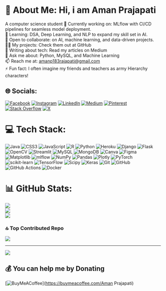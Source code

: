 # 💫 About Me: Hi, i am Aman Prajapati 
A computer science student
🔭 Currently working on: MLflow with CI/CD pipelines for seamless model deployment.<br>🌱 Learning: DSA, Deep Learning, and NLP to expand my skill set in AI.<br>👯 Open to collaborate: on AI, machine learning, and data-driven projects.<br>👨‍💻 My projects: Check them out at GitHub<br>📝 Writing about tech: Read my articles on Medium<br>💬 Ask me about: Python, MySQL, and Machine Learning<br>📫 Reach me at: amanp183rajapati@gmail.com<br>⚡ Fun fact: I often imagine my friends and teachers as army Hierarchy  characters!


## 🌐 Socials:
[![Facebook](https://img.shields.io/badge/Facebook-%231877F2.svg?logo=Facebook&logoColor=white)](https://facebook.com/Amanprajapati) [![Instagram](https://img.shields.io/badge/Instagram-%23E4405F.svg?logo=Instagram&logoColor=white)](https://instagram.com/aman_at_3am) [![LinkedIn](https://img.shields.io/badge/LinkedIn-%230077B5.svg?logo=linkedin&logoColor=white)](https://linkedin.com/in/amanprajapati) [![Medium](https://img.shields.io/badge/Medium-12100E?logo=medium&logoColor=white)](https://medium.com/@Amanprajapati) [![Pinterest](https://img.shields.io/badge/Pinterest-%23E60023.svg?logo=Pinterest&logoColor=white)](https://pinterest.com/amankumhar2025) [![Stack Overflow](https://img.shields.io/badge/-Stackoverflow-FE7A16?logo=stack-overflow&logoColor=white)](https://stackoverflow.com/users/22706642) [![X](https://img.shields.io/badge/X-black.svg?logo=X&logoColor=white)](https://x.com/Aman_at3am) 

# 💻 Tech Stack:
![Java](https://img.shields.io/badge/java-%23ED8B00.svg?style=plastic&logo=openjdk&logoColor=white) ![CSS3](https://img.shields.io/badge/css3-%231572B6.svg?style=plastic&logo=css3&logoColor=white) ![JavaScript](https://img.shields.io/badge/javascript-%23323330.svg?style=plastic&logo=javascript&logoColor=%23F7DF1E) ![R](https://img.shields.io/badge/r-%23276DC3.svg?style=plastic&logo=r&logoColor=white) ![Python](https://img.shields.io/badge/python-3670A0?style=plastic&logo=python&logoColor=ffdd54) ![Heroku](https://img.shields.io/badge/heroku-%23430098.svg?style=plastic&logo=heroku&logoColor=white) ![Django](https://img.shields.io/badge/django-%23092E20.svg?style=plastic&logo=django&logoColor=white) ![Flask](https://img.shields.io/badge/flask-%23000.svg?style=plastic&logo=flask&logoColor=white) ![OpenCV](https://img.shields.io/badge/opencv-%23white.svg?style=plastic&logo=opencv&logoColor=white) ![Streamlit](https://img.shields.io/badge/Streamlit-%23FE4B4B.svg?style=plastic&logo=streamlit&logoColor=white) ![MySQL](https://img.shields.io/badge/mysql-4479A1.svg?style=plastic&logo=mysql&logoColor=white) ![MongoDB](https://img.shields.io/badge/MongoDB-%234ea94b.svg?style=plastic&logo=mongodb&logoColor=white) ![Canva](https://img.shields.io/badge/Canva-%2300C4CC.svg?style=plastic&logo=Canva&logoColor=white) ![Figma](https://img.shields.io/badge/figma-%23F24E1E.svg?style=plastic&logo=figma&logoColor=white) ![Matplotlib](https://img.shields.io/badge/Matplotlib-%23ffffff.svg?style=plastic&logo=Matplotlib&logoColor=black) ![mlflow](https://img.shields.io/badge/mlflow-%23d9ead3.svg?style=plastic&logo=numpy&logoColor=blue) ![NumPy](https://img.shields.io/badge/numpy-%23013243.svg?style=plastic&logo=numpy&logoColor=white) ![Pandas](https://img.shields.io/badge/pandas-%23150458.svg?style=plastic&logo=pandas&logoColor=white) ![Plotly](https://img.shields.io/badge/Plotly-%233F4F75.svg?style=plastic&logo=plotly&logoColor=white) ![PyTorch](https://img.shields.io/badge/PyTorch-%23EE4C2C.svg?style=plastic&logo=PyTorch&logoColor=white) ![scikit-learn](https://img.shields.io/badge/scikit--learn-%23F7931E.svg?style=plastic&logo=scikit-learn&logoColor=white) ![TensorFlow](https://img.shields.io/badge/TensorFlow-%23FF6F00.svg?style=plastic&logo=TensorFlow&logoColor=white) ![Scipy](https://img.shields.io/badge/SciPy-%230C55A5.svg?style=plastic&logo=scipy&logoColor=%white) ![Keras](https://img.shields.io/badge/Keras-%23D00000.svg?style=plastic&logo=Keras&logoColor=white) ![Git](https://img.shields.io/badge/git-%23F05033.svg?style=plastic&logo=git&logoColor=white) ![GitHub](https://img.shields.io/badge/github-%23121011.svg?style=plastic&logo=github&logoColor=white) ![GitHub Actions](https://img.shields.io/badge/github%20actions-%232671E5.svg?style=plastic&logo=githubactions&logoColor=white) ![Docker](https://img.shields.io/badge/docker-%230db7ed.svg?style=plastic&logo=docker&logoColor=white)
# 📊 GitHub Stats:
![](https://github-readme-stats.vercel.app/api?username=amanprajapati2337&theme=transparent&hide_border=false&include_all_commits=true&count_private=true)<br/>
![](https://github-readme-streak-stats.herokuapp.com/?user=amanprajapati2337&theme=transparent&hide_border=false)<br/>
![](https://github-readme-stats.vercel.app/api/top-langs/?username=amanprajapati2337&theme=transparent&hide_border=false&include_all_commits=true&count_private=true&layout=compact)

### 🔝 Top Contributed Repo
![](https://github-contributor-stats.vercel.app/api?username=amanprajapati2337&limit=5&theme=dark&combine_all_yearly_contributions=true)

---
[![](https://visitcount.itsvg.in/api?id=amanprajapati2337&icon=1&color=0)](https://visitcount.itsvg.in)

  ## 💰 You can help me by Donating
  [![BuyMeACoffee](https://img.shields.io/badge/Buy%20Me%20a%20Coffee-ffdd00?style=for-the-badge&logo=buy-me-a-coffee&logoColor=black)](https://buymeacoffee.com/Aman Prajapati) 

  
<!-- Proudly created with GPRM ( https://gprm.itsvg.in ) -->
